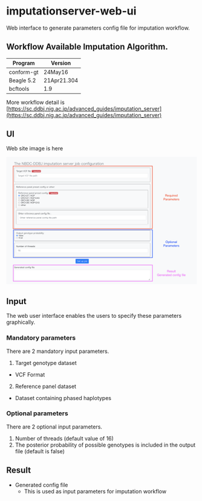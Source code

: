 # imputationserver-web-ui

Web interface to generate parameters config file for imputation workflow.

## Workflow Available Imputation Algorithm.

| Program  | Version  |
|---|---|
| conform-gt  | 24May16  |
| Beagle 5.2  | 21Apr21.304  |
| bcftools  | 1.9  |

More workflow detail is [https://sc.ddbj.nig.ac.jp/advanced_guides/imputation_server](https://sc.ddbj.nig.ac.jp/advanced_guides/imputation_server)


## UI

Web site image is here

![imputation-web-ui.png](./imputation-web-ui.png)

## Input

The web user interface enables the
 users to specify these parameters graphically.

### Mandatory parameters

There are 2 mandatory input parameters.

1. Target genotype dataset
  - VCF Format
2. Reference panel dataset
  - Dataset containing phased haplotypes

### Optional parameters

There are 2 optional input parameters.

1. Number of threads (default value of 16) 
2. The posterior probability of possible genotypes is included in the output file (default is false)

## Result

- Generated config file
  - This is used as input parameters for imputation workflow

